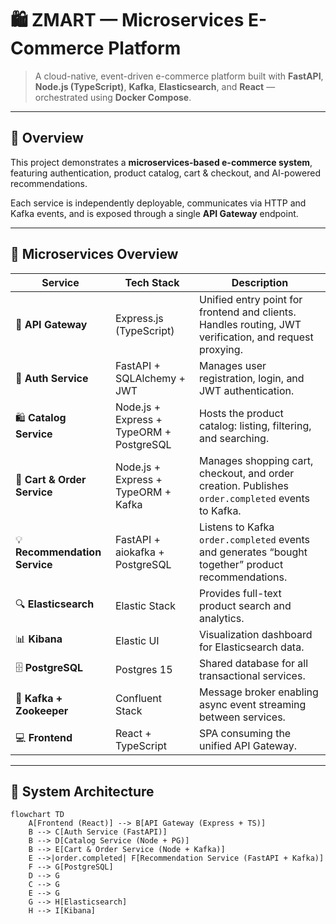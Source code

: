 # 🛍️ ZMART — Microservices E-Commerce Platform

> A cloud-native, event-driven e-commerce platform built with **FastAPI**, **Node.js (TypeScript)**, **Kafka**, **Elasticsearch**, and **React** — orchestrated using **Docker Compose**.

---

## 🚀 Overview

This project demonstrates a **microservices-based e-commerce system**, featuring authentication, product catalog, cart & checkout, and AI-powered recommendations.

Each service is independently deployable, communicates via HTTP and Kafka events, and is exposed through a single **API Gateway** endpoint.

---

## 🧩 Microservices Overview

| Service                       | Tech Stack                               | Description                                                                                            |
| ----------------------------- | ---------------------------------------- | ------------------------------------------------------------------------------------------------------ |
| 🧭 **API Gateway**            | Express.js (TypeScript)                  | Unified entry point for frontend and clients. Handles routing, JWT verification, and request proxying. |
| 👤 **Auth Service**           | FastAPI + SQLAlchemy + JWT               | Manages user registration, login, and JWT authentication.                                              |
| 🛍️ **Catalog Service**        | Node.js + Express + TypeORM + PostgreSQL | Hosts the product catalog: listing, filtering, and searching.                                          |
| 🛒 **Cart & Order Service**   | Node.js + Express + TypeORM + Kafka      | Manages shopping cart, checkout, and order creation. Publishes `order.completed` events to Kafka.      |
| 💡 **Recommendation Service** | FastAPI + aiokafka + PostgreSQL          | Listens to Kafka `order.completed` events and generates “bought together” product recommendations.     |
| 🔍 **Elasticsearch**          | Elastic Stack                            | Provides full-text product search and analytics.                                                       |
| 📊 **Kibana**                 | Elastic UI                               | Visualization dashboard for Elasticsearch data.                                                        |
| 🗄️ **PostgreSQL**             | Postgres 15                              | Shared database for all transactional services.                                                        |
| 🦜 **Kafka + Zookeeper**      | Confluent Stack                          | Message broker enabling async event streaming between services.                                        |
| 💻 **Frontend**               | React + TypeScript                       | SPA consuming the unified API Gateway.                                                                 |

---

## 🧠 System Architecture

```mermaid
flowchart TD
    A[Frontend (React)] --> B[API Gateway (Express + TS)]
    B --> C[Auth Service (FastAPI)]
    B --> D[Catalog Service (Node + PG)]
    B --> E[Cart & Order Service (Node + Kafka)]
    E -->|order.completed| F[Recommendation Service (FastAPI + Kafka)]
    F --> G[PostgreSQL]
    D --> G
    C --> G
    E --> G
    G --> H[Elasticsearch]
    H --> I[Kibana]
```
